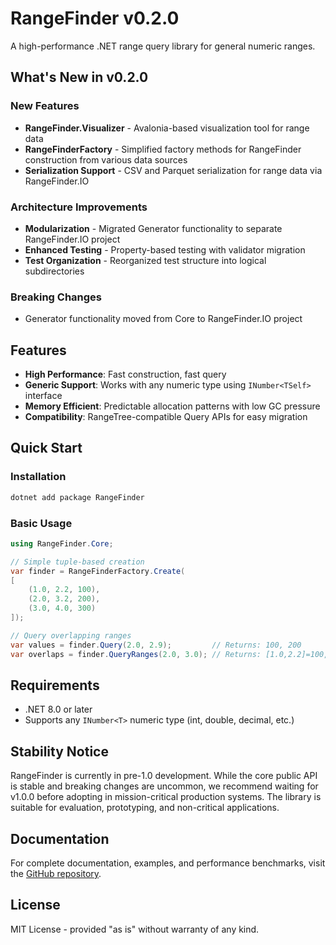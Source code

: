 # RangeFinder v0.2.0

A high-performance .NET range query library for general numeric ranges.

## What's New in v0.2.0

### New Features
- **RangeFinder.Visualizer** - Avalonia-based visualization tool for range data
- **RangeFinderFactory** - Simplified factory methods for RangeFinder construction from various data sources
- **Serialization Support** - CSV and Parquet serialization for range data via RangeFinder.IO

### Architecture Improvements
- **Modularization** - Migrated Generator functionality to separate RangeFinder.IO project
- **Enhanced Testing** - Property-based testing with validator migration
- **Test Organization** - Reorganized test structure into logical subdirectories

### Breaking Changes
- Generator functionality moved from Core to RangeFinder.IO project

## Features

- **High Performance**: Fast construction, fast query
- **Generic Support**: Works with any numeric type using `INumber<TSelf>` interface
- **Memory Efficient**: Predictable allocation patterns with low GC pressure
- **Compatibility**: RangeTree-compatible Query APIs for easy migration

## Quick Start

### Installation

```bash
dotnet add package RangeFinder
```

### Basic Usage

```csharp
using RangeFinder.Core;

// Simple tuple-based creation
var finder = RangeFinderFactory.Create(
[
    (1.0, 2.2, 100),
    (2.0, 3.2, 200),
    (3.0, 4.0, 300)
]);

// Query overlapping ranges
var values = finder.Query(2.0, 2.9);         // Returns: 100, 200
var overlaps = finder.QueryRanges(2.0, 3.0); // Returns: [1.0,2.2]=100, [2.0,3.2]=200
```

## Requirements

- .NET 8.0 or later
- Supports any `INumber<T>` numeric type (int, double, decimal, etc.)

## Stability Notice

RangeFinder is currently in pre-1.0 development. While the core public API is stable and breaking changes are uncommon, we recommend waiting for v1.0.0 before adopting in mission-critical production systems. The library is suitable for evaluation, prototyping, and non-critical applications.

## Documentation

For complete documentation, examples, and performance benchmarks, visit the [GitHub repository](https://github.com/dotnetduck/RangeFinder).

## License

MIT License - provided "as is" without warranty of any kind.